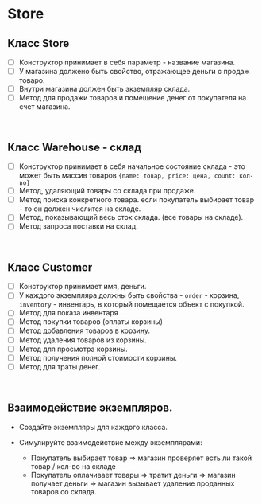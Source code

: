 # Store

<h2>Класс Store</h2>

- [ ] Конструктор принимает в себя параметр - название магазина.
- [ ] У магазина должено быть свойство, отражающее деньги с продаж товаро.
- [ ] Внутри магазина должен быть экземпляр склада.
- [ ] Метод для продажи товаров и помещение денег от покупателя на счет магазина.

<br>

<h2>Класс Warehouse - склад</h2>

- [ ] Конструктор принимает в себя начальное состояние склада - это может быть массив товаров `{name: товар, price: цена, count: кол-во}`
- [ ] Метод, удаляющий товары со склада при продаже.
- [ ] Метод поиска конкретного товара. если покупатель выбирает товар - то он должен числится на складе.
- [ ] Метод, показывающий весь сток склада. (все товары на складе).
- [ ] Метод запроса поставки на склад.

<br>

<h2>Класс Customer</h2>

- [ ] Конструктор принимает имя, деньги.
- [ ] У каждого экземпляра должны быть свойства - `order` - корзина, `inventory` - инвентарь, в который помещается объект с покупкой.
- [ ] Метод для показа инвентаря
- [ ] Метод покупки товаров (оплаты корзины)
- [ ] Метод добавления товаров в корзину.
- [ ] Метод удаления товаров из корзины.
- [ ] Метод для просмотра корзины.
- [ ] Метод получения полной стоимости корзины.
- [ ] Метод для траты денег.

<br>

<h2>Взаимодействие экземпляров.</h2>

+ Создайте экземпляры для каждого класса.
+ Симулируйте взаимодействие между экземплярами:

  + Покупатель выбирает товар => магазин проверяет есть ли такой товар / кол-во на складе
  + Покупатель оплачивает товары => тратит деньги => магазин получает деньги => магазин вызывает удаление проданных товаров со склада.
    
